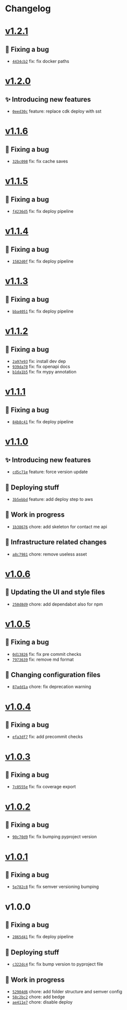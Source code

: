 # Changelog

# [v1.2.1](https://github.com/zhavir/portfolio_backend/compare/v1.2.0...v1.2.1) 

## 🐛 Fixing a bug
- [`4434cb2`](https://github.com/zhavir/portfolio_backend/commit/4434cb2)  fix: fix docker paths

# [v1.2.0](https://github.com/zhavir/portfolio_backend/compare/v1.1.6...v1.2.0) 

## ✨ Introducing new features
- [`0eed30c`](https://github.com/zhavir/portfolio_backend/commit/0eed30c)  feature: replace cdk deploy with sst

# [v1.1.6](https://github.com/zhavir/portfolio_backend/compare/v1.1.5...v1.1.6) 

## 🐛 Fixing a bug
- [`32bc098`](https://github.com/zhavir/portfolio_backend/commit/32bc098)  fix: fix cache saves

# [v1.1.5](https://github.com/zhavir/portfolio_backend/compare/v1.1.4...v1.1.5) 

## 🐛 Fixing a bug
- [`f4236d5`](https://github.com/zhavir/portfolio_backend/commit/f4236d5)  fix: fix deploy pipeline

# [v1.1.4](https://github.com/zhavir/portfolio_backend/compare/v1.1.3...v1.1.4) 

## 🐛 Fixing a bug
- [`1582d0f`](https://github.com/zhavir/portfolio_backend/commit/1582d0f)  fix: fix deploy pipeline

# [v1.1.3](https://github.com/zhavir/portfolio_backend/compare/v1.1.2...v1.1.3) 

## 🐛 Fixing a bug
- [`bba4051`](https://github.com/zhavir/portfolio_backend/commit/bba4051)  fix: fix deploy pipeline

# [v1.1.2](https://github.com/zhavir/portfolio_backend/compare/v1.1.1...v1.1.2) 

## 🐛 Fixing a bug
- [`2a97e93`](https://github.com/zhavir/portfolio_backend/commit/2a97e93)  fix: install dev dep 
- [`939da70`](https://github.com/zhavir/portfolio_backend/commit/939da70)  fix: fix openapi docs 
- [`b1da1b5`](https://github.com/zhavir/portfolio_backend/commit/b1da1b5)  fix: fix mypy annotation

# [v1.1.1](https://github.com/zhavir/portfolio_backend/compare/v1.1.0...v1.1.1) 

## 🐛 Fixing a bug
- [`84b8c41`](https://github.com/zhavir/portfolio_backend/commit/84b8c41)  fix: fix deploy pipeline

# [v1.1.0](https://github.com/zhavir/portfolio_backend/compare/v1.0.6...v1.1.0) 

## ✨ Introducing new features
- [`cd5c71e`](https://github.com/zhavir/portfolio_backend/commit/cd5c71e)  feature: force version update 

## 🚀 Deploying stuff
- [`3b5ebbd`](https://github.com/zhavir/portfolio_backend/commit/3b5ebbd)  feature: add deploy step to aws 

## 🚧 Work in progress
- [`1b38676`](https://github.com/zhavir/portfolio_backend/commit/1b38676)  chore: add skeleton for contact me api 

## 🧱 Infrastructure related changes
- [`a8c7981`](https://github.com/zhavir/portfolio_backend/commit/a8c7981)  chore: remove useless asset

# [v1.0.6](https://github.com/zhavir/portfolio_backend/compare/v1.0.5...v1.0.6) 

## 💄 Updating the UI and style files
- [`250d8d9`](https://github.com/zhavir/portfolio_backend/commit/250d8d9)  chore: add dependabot also for npm

# [v1.0.5](https://github.com/zhavir/portfolio_backend/compare/v1.0.4...v1.0.5) 

## 🐛 Fixing a bug
- [`0d13826`](https://github.com/zhavir/portfolio_backend/commit/0d13826)  fix: fix pre commit checks 
- [`7973639`](https://github.com/zhavir/portfolio_backend/commit/7973639)  fix: remove md format 

## 🔧 Changing configuration files
- [`87add1a`](https://github.com/zhavir/portfolio_backend/commit/87add1a)  chore: fix deprecation warning

# [v1.0.4](https://github.com/zhavir/portfolio_backend/compare/v1.0.3...v1.0.4) 

## 🐛 Fixing a bug
- [`efa3df7`](https://github.com/zhavir/portfolio_backend/commit/efa3df7)  fix: add precommit checks

# [v1.0.3](https://github.com/zhavir/portfolio_backend/compare/v1.0.2...v1.0.3) 

## 🐛 Fixing a bug
- [`7c0555e`](https://github.com/zhavir/portfolio_backend/commit/7c0555e)  fix: fix coverage export

# [v1.0.2](https://github.com/zhavir/portfolio_backend/compare/v1.0.1...v1.0.2) 

## 🐛 Fixing a bug
- [`90c70d9`](https://github.com/zhavir/portfolio_backend/commit/90c70d9)  fix: fix bumping pyproject version

# [v1.0.1](https://github.com/zhavir/portfolio_backend/compare/v1.0.0...v1.0.1) 

## 🐛 Fixing a bug
- [`5e782c8`](https://github.com/zhavir/portfolio_backend/commit/5e782c8)  fix: fix semver versioning bumping

# v1.0.0 

## 🐛 Fixing a bug
- [`2865d41`](https://github.com/zhavir/portfolio_backend/commit/2865d41)  fix: fix deploy pipeline 

## 🚀 Deploying stuff
- [`c322dc4`](https://github.com/zhavir/portfolio_backend/commit/c322dc4)  fix: fix bump version to pyproject file 

## 🚧 Work in progress
- [`52904d6`](https://github.com/zhavir/portfolio_backend/commit/52904d6)  chore:  add folder structure and semver config 
- [`58c2bc2`](https://github.com/zhavir/portfolio_backend/commit/58c2bc2)  chore: add bedge 
- [`ae411e7`](https://github.com/zhavir/portfolio_backend/commit/ae411e7)  chore: disable deploy
